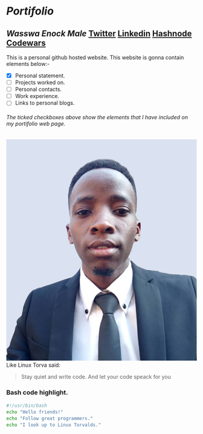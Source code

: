 # _Portifolio_

## ***Wasswa Enock Male*** [Twitter](https://twitter.com/wasswaenockmale) [Linkedin](linkedin.com/in/wasswaenockmale) [Hashnode](https://hashnode.com/@wasswaenockmale35) [Codewars](https://www.codewars.com/users/wasswaenockmale)
This is a personal github hosted website. 
This website is gonna contain elements below:-
- [x] Personal statement.
- [ ] Projects worked on.
- [ ] Personal contacts.
- [ ] Work experience.
- [ ] Links to personal blogs.

###### The ticked checkboxes above show the elements that I have included on my portifolio web page.
![Headshot|200x200,20%](./img/head_shot_enock.png)
Like Linux Torva said:
> Stay quiet and write code. And let your code speack for you

### Bash code highlight.
```bash
#!/usr/bin/bash
echo "Hello friends!"
echo "Follow great programmers."
echo "I look up to Linux Torvalds."
```